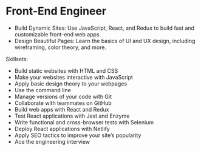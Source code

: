 # Front-End Engineer

- Build Dynamic Sites: Use JavaScript, React, and Redux to build fast and customizable front-end web apps.
- Design Beautiful Pages: Learn the basics of UI and UX design, including wireframing, color theory, and more.

Skillsets:
- Build static websites with HTML and CSS
- Make your websites interactive with JavaScript
- Apply basic design theory to your webpages
- Use the command line
- Manage versions of your code with Git
- Collaborate with teammates on GitHub
- Build web apps with React and Redux
- Test React applications with Jest and Enzyme
- Write functional and cross-browser tests with Selenium
- Deploy React applications with Netlify
- Apply SEO tactics to improve your site’s popularity
- Ace the engineering interview
